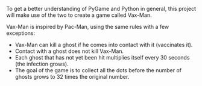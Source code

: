 To get a better understanding of PyGame and Python in general, this project will make use of the two to create a game called Vax-Man.

Vax-Man is inspired by Pac-Man, using the same rules with a few exceptions:

* Vax-Man can kill a ghost if he comes into contact with it (vaccinates it).
* Contact with a ghost does not kill Vax-Man.
* Each ghost that has not yet been hit multiplies itself every 30 seconds (the infection grows).
* The goal of the game is to collect all the dots before the number of ghosts grows to 32 times the original number.